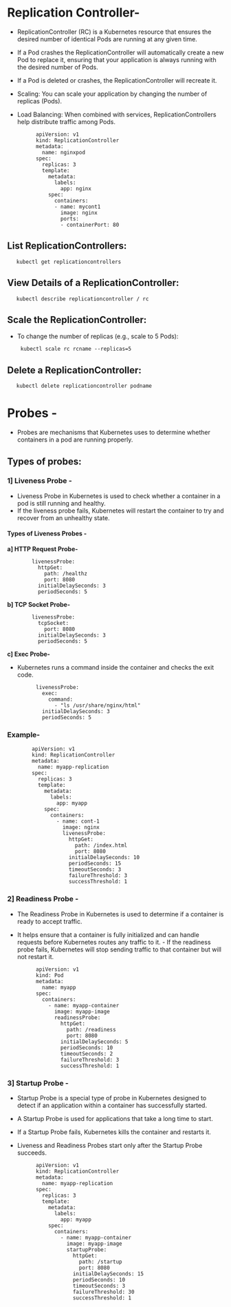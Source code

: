 #  Replication Controller-
- ReplicationController (RC) is a Kubernetes resource that ensures the desired number of identical Pods are running at any given time.
- If a Pod crashes the ReplicationController will automatically create a new Pod to replace it, ensuring that your application is always running with the desired number of Pods.
- If a Pod is deleted or crashes, the ReplicationController will recreate it.
- Scaling: You can scale your application by changing the number of replicas (Pods).
- Load Balancing: When combined with services, ReplicationControllers help distribute traffic among Pods.

            apiVersion: v1
            kind: ReplicationController
            metadata:
              name: nginxpod
            spec:
              replicas: 3  
              template:
                metadata:
                  labels:
                    app: nginx 
                spec:
                  containers:
                  - name: mycont1
                    image: nginx  
                    ports:
                    - containerPort: 80  





## List ReplicationControllers:

       kubectl get replicationcontrollers

## View Details of a ReplicationController:

       kubectl describe replicationcontroller / rc 

## Scale the ReplicationController:
- To change the number of replicas (e.g., scale to 5 Pods):

       kubectl scale rc rcname --replicas=5

## Delete a ReplicationController:

       kubectl delete replicationcontroller podname


# Probes -
- Probes are mechanisms that Kubernetes uses to determine whether containers in a pod are running properly.

## Types of probes:

### 1] Liveness Probe -
- Liveness Probe in Kubernetes is used to check whether a container in a pod is still running and healthy.
- If the liveness probe fails, Kubernetes will restart the container to try and recover from an unhealthy state.


#### Types of Liveness Probes -
**a] HTTP Request Probe-**

            livenessProbe:
              httpGet:
                path: /healthz
                port: 8080
              initialDelaySeconds: 3
              periodSeconds: 5

**b] TCP Socket Probe-**

            livenessProbe:
              tcpSocket:
                port: 8080
              initialDelaySeconds: 3
              periodSeconds: 5

**c] Exec Probe-**
- Kubernetes runs a command inside the container and checks the exit code.

            
            livenessProbe:
              exec:
                command:
                  - "ls /usr/share/nginx/html"
              initialDelaySeconds: 3
              periodSeconds: 5


### Example- 


            apiVersion: v1
            kind: ReplicationController
            metadata:
              name: myapp-replication
            spec:
              replicas: 3  
              template:
                metadata:
                  labels:
                    app: myapp
                spec:
                  containers:
                    - name: cont-1
                      image: nginx
                      livenessProbe:
                        httpGet:
                          path: /index.html
                          port: 8080
                        initialDelaySeconds: 10  
                        periodSeconds: 15        
                        timeoutSeconds: 3        
                        failureThreshold: 3      
                        successThreshold: 1      







### 2] Readiness Probe -
- The Readiness Probe in Kubernetes is used to determine if a container is ready to accept traffic.
- It helps ensure that a container is fully initialized and can handle requests before Kubernetes routes any traffic to it. - If the readiness probe fails, Kubernetes will stop sending traffic to that container but will not restart it.

            apiVersion: v1
            kind: Pod
            metadata:
              name: myapp
            spec:
              containers:
                - name: myapp-container
                  image: myapp-image
                  readinessProbe:
                    httpGet:
                      path: /readiness
                      port: 8080
                    initialDelaySeconds: 5
                    periodSeconds: 10
                    timeoutSeconds: 2
                    failureThreshold: 3
                    successThreshold: 1


### 3] Startup Probe -
- Startup Probe is a special type of probe in Kubernetes designed to detect if an application within a container has successfully started.
- A Startup Probe is used for applications that take a long time to start.
- If a Startup Probe fails, Kubernetes kills the container and restarts it.
- Liveness and Readiness Probes start only after the Startup Probe succeeds.

            apiVersion: v1
            kind: ReplicationController
            metadata:
              name: myapp-replication
            spec:
              replicas: 3  
              template:
                metadata:
                  labels:
                    app: myapp
                spec:
                  containers:
                    - name: myapp-container
                      image: myapp-image
                      startupProbe:
                        httpGet:
                          path: /startup
                          port: 8080
                        initialDelaySeconds: 15  
                        periodSeconds: 10        
                        timeoutSeconds: 3        
                        failureThreshold: 30     
                        successThreshold: 1      
            
            





























